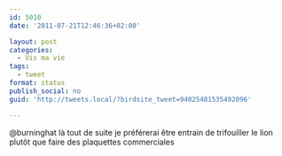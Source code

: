 ```yaml
---
id: 5010
date: '2011-07-21T12:46:36+02:00'

layout: post
categories:
  - Vis ma vie
tags:
  - tweet
format: status
publish_social: no
guid: 'http://tweets.local/?birdsite_tweet=94025481535492096'

---
```


@burninghat là tout de suite je préférerai être entrain de trifouiller le lion plutôt que faire des plaquettes commerciales